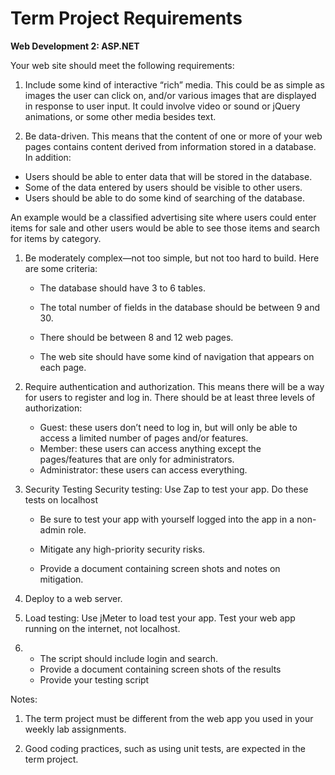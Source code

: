 # Term Project Requirements 

**Web Development 2: ASP.NET**

Your web site should meet the following requirements:

1. Include some kind of interactive “rich” media. This could be as simple as images the user can click on, and/or various images that are displayed in response to user input. It could involve video or sound or jQuery animations, or some other media besides text.

2.  Be data-driven. This means that the content of one or more of your web pages contains content derived from information stored in a database. In addition:

   - Users should be able to enter data that will be stored in the database.
   - Some of the data entered by users should be visible to other users. 
   - Users should be able to do some kind of searching of the database.

An example would be a classified advertising site where users could enter items for sale and other users would be able to see those items and search for items by category.

1. Be moderately complex&mdash;not too simple, but not too hard to build. Here are some criteria:

   - The database should have  3 to 6 tables.

   - The total number of fields  in the database should be between 9 and 30.
   - There should be between 8 and 12 web pages.
   - The web site should have some kind of navigation that appears on each page.

3. Require authentication and  authorization. This means there will be a way for users to register and log in. There should be at least three levels of authorization:

   - Guest: these users don’t need to log in, but will only be able to access a limited number of pages and/or features.
   - Member: these users can access anything except the pages/features that are only for administrators.
   - Administrator: these users can access everything.

3. Security Testing
    Security testing: Use Zap to test your app. Do these tests on localhost

   - Be sure to test your app  with yourself logged into the app in a non-admin role.

   - Mitigate any high-priority security risks.
   - Provide a document containing screen shots and notes on mitigation.

4. Deploy to a web server.
2. Load testing: Use jMeter  to load test your app. Test your web app running on the internet, not   localhost.

1. - The script should include login and search.
   - Provide a document containing screen shots of the results
   - Provide your testing   script

Notes:

1. The term project must be different from the web app you used in your weekly lab assignments.

2. Good coding practices, such as using unit tests, are expected in the term project.

 